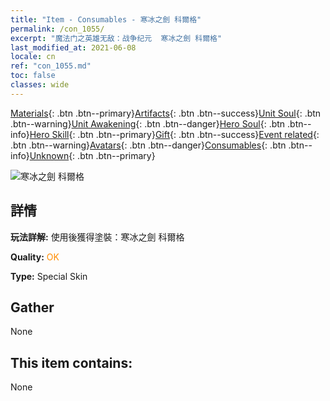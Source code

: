 ```yaml
---
title: "Item - Consumables - 寒冰之劍 科爾格"
permalink: /con_1055/
excerpt: "魔法门之英雄无敌：战争纪元  寒冰之劍 科爾格"
last_modified_at: 2021-06-08
locale: cn
ref: "con_1055.md"
toc: false
classes: wide
---
```

 [Materials](/ItemsCN/){: .btn .btn--primary}[Artifacts](/ItemsCN/Artifacts/){: .btn .btn--success}[Unit Soul](/ItemsCN/UnitSoul/){: .btn .btn--warning}[Unit Awakening](/ItemsCN/UnitAwakening/){: .btn .btn--danger}[Hero Soul](/ItemsCN/HeroSoul/){: .btn .btn--info}[Hero Skill](/ItemsCN/HeroSkill/){: .btn .btn--primary}[Gift](/ItemsCN/Gift/){: .btn .btn--success}[Event related](/ItemsCN/Events/){: .btn .btn--warning}[Avatars](/ItemsCN/Avatars/){: .btn .btn--danger}[Consumables](/ItemsCN/Consumables/){: .btn .btn--info}[Unknown](/ItemsCN/Unknown/){: .btn .btn--primary}

 ![寒冰之劍 科爾格](/images/h/h_Kilgor2.jpg)

## 詳情
 **玩法詳解:** 使用後獲得塗裝：寒冰之劍 科爾格

 **Quality:** <span style="color: #FF8C00">OK</span>

 **Type:** Special Skin

## Gather

  None

## This item contains:

  None

